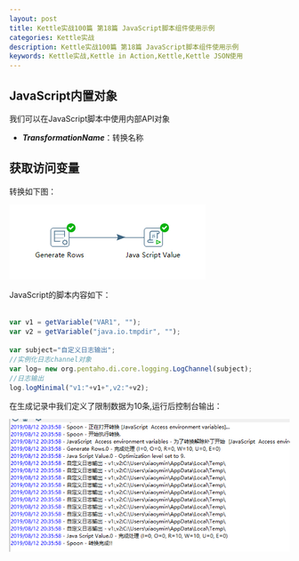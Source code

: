 ```yaml
---
layout: post
title: Kettle实战100篇 第18篇 JavaScript脚本组件使用示例
categories: Kettle实战
description: Kettle实战100篇 第18篇 JavaScript脚本组件使用示例
keywords: Kettle实战,Kettle in Action,Kettle,Kettle JSON使用
---
```


## JavaScript内置对象

我们可以在JavaScript脚本中使用内部API对象

- **_TransformationName_**：转换名称

## 获取访问变量

转换如下图：

![](/images/kettle/kettle18/kia-JsCp-1.png)

JavaScript的脚本内容如下：

```javascript

var v1 = getVariable("VAR1", "");
var v2 = getVariable("java.io.tmpdir", "");

var subject="自定义日志输出";
//实例化日志channel对象
var log= new org.pentaho.di.core.logging.LogChannel(subject);
//日志输出
log.logMinimal("v1:"+v1+",v2:"+v2);

```

在生成记录中我们定义了限制数据为10条,运行后控制台输出：

![](/images/kettle/kettle18/kia-JsCp-2.png)

